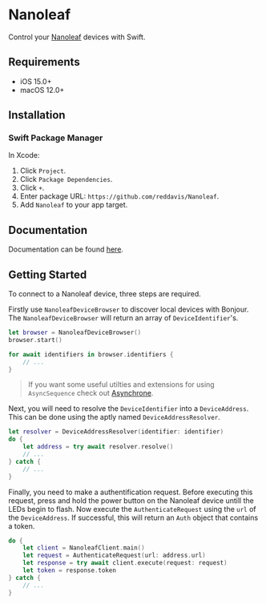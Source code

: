 # Nanoleaf

Control your [Nanoleaf](http://nanoleaf.me) devices with Swift.

## Requirements

- iOS 15.0+
- macOS 12.0+

## Installation

### Swift Package Manager

In Xcode:

1. Click `Project`.
2. Click `Package Dependencies`.
3. Click `+`.
4. Enter package URL: `https://github.com/reddavis/Nanoleaf`.
5. Add `Nanoleaf` to your app target.

## Documentation

Documentation can be found [here](https://nanoleaf-six.vercel.app).

## Getting Started

To connect to a Nanoleaf device, three steps are required.

Firstly use `NanoleafDeviceBrowser` to discover local devices with Bonjour. The `NanoleafDeviceBrowser` will return an array of `DeviceIdentifier`'s.

```swift
let browser = NanoleafDeviceBrowser()
browser.start()

for await identifiers in browser.identifiers {
    // ...
}
```

> If you want some useful utilties and extensions for using `AsyncSequence` check out [Asynchrone](https://github.com/reddavis/Asynchrone).

Next, you will need to resolve the `DeviceIdentifier` into a `DeviceAddress`. This can be done using the aptly named `DeviceAddressResolver`.

```swift
let resolver = DeviceAddressResolver(identifier: identifier)
do {
    let address = try await resolver.resolve()
    // ...
} catch {
    // ...
}
```

Finally, you need to make a authentification request. Before executing this request, press and hold the power button on the Nanoleaf device untill the LEDs begin to flash. Now execute the `AuthenticateRequest` using the `url` of the `DeviceAddress`. If successful, this will return an `Auth` object that contains a token.

```swift
do {
    let client = NanoleafClient.main()
    let request = AuthenticateRequest(url: address.url)
    let response = try await client.execute(request: request)
    let token = response.token
} catch {
    // ...
}

```
